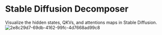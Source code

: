 # Stable Diffusion Decomposer

Visualize the hidden states, QKVs, and attentions maps in Stable Diffusion.
![2e8c29d7-69db-4162-99fc-4d7668ad99c8](https://github.com/kono-dada/StableDiffusionDecomposer/assets/90194046/7faeaf67-6633-412c-aafc-9361e2df4c3e)
